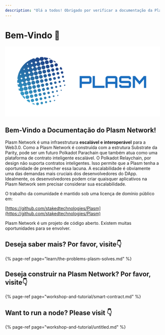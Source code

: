 ```yaml
---
description: "Olá a todos! Obrigado por verificar a documentação da Plasm Network \U0001F609"
---
```


# Bem-Vindo 💁

![](.gitbook/assets/sukurnshotto-2020-05-27-200702png.png)

## **Bem-Vindo a Documentação do Plasm Network!**

Plasm Network é uma infraestrutura **escalável e interoperável** para a Web3.0. Como a Plasm Network é construída com a estrutura Substrate da Parity, pode ser um futuro Polkadot Parachain que também atua como uma plataforma de contrato inteligente escalável. O Polkadot Relaychain, por design não suporta contratos inteligentes. Isso permite que a Plasm tenha a oportunidade de preencher essa lacuna. A escalabilidade é obviamente uma das demandas mais cruciais dos desenvolvedores do DApp. Idealmente, os desenvolvedores podem criar quaisquer aplicativos na Plasm Network sem precisar considerar sua escalabilidade.  


O trabalho da comunidade é mantido sob uma licença de domínio público em:

[https://github.com/stakedtechnologies/Plasm](https://github.com/stakedtechnologies/Plasm)

Plasm Network é um projeto de código aberto. Existem muitas oportunidades para se envolver.  


## **Deseja saber mais? Por favor, visite👇**

{% page-ref page="learn/the-problems-plasm-solves.md" %}

## **Deseja construir na Plasm Network? Por favor, visite👇**

{% page-ref page="workshop-and-tutorial/smart-contract.md" %}

## Want to run a node? Please visit 👇

{% page-ref page="workshop-and-tutorial/untitled.md" %}



